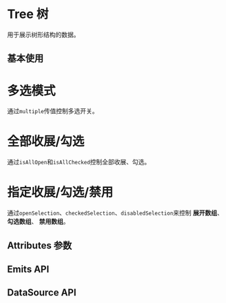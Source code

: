 
<script setup>
import demo1 from './demo1.vue'
import demo2 from './demo2.vue'
import demo3 from './demo3.vue'
import demo4 from './demo4.vue'
import Attributes from './Attributes.vue'
import Emits from './Emits.vue'
import DataSource from "./DataSource.vue"
</script>

# Tree 树
  用于展示树形结构的数据。
  

## 基本使用

<preview-box>
<demo1 />
<preview  comName='tree' demoName='demo1' />
</preview-box>

# 多选模式
通过`multiple`传值控制多选开关。

<preview-box>
<demo2 />
<preview  comName='tree' demoName='demo2' />
</preview-box>

# 全部收展/勾选
通过`isAllOpen`和`isAllChecked`控制全部收展、勾选。

<preview-box>
<demo3 />
<preview  comName='tree' demoName='demo3' />
</preview-box>


# 指定收展/勾选/禁用
通过`openSelection`、`checkedSelection`、`disabledSelection`来控制 **展开数组**、**勾选数组**、 **禁用数组**。

<preview-box>
<demo4 />
<preview  comName='tree' demoName='demo4' />
</preview-box>

## Attributes 参数

<Attributes/>

## Emits API

<Emits/>

## DataSource API

<DataSource/>

